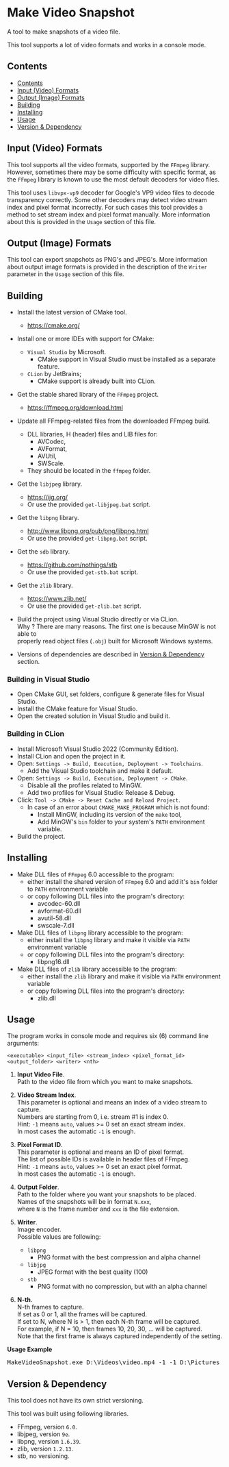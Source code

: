 # Make Video Snapshot

A tool to make snapshots of a video file.

This tool supports a lot of video formats and works in a console mode.

## <a name="section_0">Contents</a>

- [Contents](#section_0)
- [Input (Video) Formats](#section_1)
- [Output (Image) Formats](#section_2)
- [Building](#section_3)
- [Installing](#section_4)
- [Usage](#section_5)
- [Version & Dependency](#section_6)

## <a name="section_1">Input (Video) Formats</a>

This tool supports all the video formats, supported by the `FFmpeg` library.
However, sometimes there may be some difficulty with specific format, as the
`FFmpeg` library is known to use the most default decoders for video files.

This tool uses `libvpx-vp9` decoder for Google's VP9 video files to decode
transparency correctly. Some other decoders may detect video stream index and
pixel format incorrectly. For such cases this tool provides a method to set
stream index and pixel format manually. More information about this is
provided in the `Usage` section of this file.

## <a name="section_2">Output (Image) Formats</a>

This tool can export snapshots as PNG's and JPEG's. More information about
output image formats is provided in the description of the `Writer` parameter
in the `Usage` section of this file.

## <a name="section_3">Building</a>

* Install the latest version of CMake tool.
    * https://cmake.org/


* Install one or more IDEs with support for CMake:
    * `Visual Studio` by Microsoft.
        * CMake support in Visual Studio must be installed as a separate feature.
    * `CLion` by JetBrains;
        * CMake support is already built into CLion.


* Get the stable shared library of the `FFmpeg` project.
    * https://ffmpeg.org/download.html


* Update all FFmpeg-related files from the downloaded FFmpeg build.
    * DLL libraries, H (header) files and LIB files for:
        * AVCodec,
        * AVFormat,
        * AVUtil,
        * SWScale.
    * They should be located in the `ffmpeg` folder.


* Get the `libjpeg` library.
    * https://ijg.org/
    * Or use the provided `get-libjpeg.bat` script.


* Get the `libpng` library.
    * http://www.libpng.org/pub/png/libpng.html
    * Or use the provided `get-libpng.bat` script.


* Get the `sdb` library.
    * https://github.com/nothings/stb
    * Or use the provided `get-stb.bat` script.


* Get the `zlib` library.
    * https://www.zlib.net/
    * Or use the provided `get-zlib.bat` script.


* Build the project using Visual Studio directly or via CLion.  
  Why ? There are many reasons. The first one is because MinGW is not able to  
  properly read object files (`.obj`) built for Microsoft Windows systems.


* Versions of dependencies are described in [Version & Dependency](#section_6) section.

### Building in Visual Studio

* Open CMake GUI, set folders, configure & generate files for Visual Studio.
* Install the CMake feature for Visual Studio.
* Open the created solution in Visual Studio and build it.

### Building in CLion

* Install Microsoft Visual Studio 2022 (Community Edition).
* Install CLion and open the project in it.
* Open: `Settings -> Build, Execution, Deployment -> Toolchains`.
    * Add the Visual Studio toolchain and make it default.
* Open: `Settings -> Build, Execution, Deployment -> CMake`.
    * Disable all the profiles related to MinGW.
    * Add two profiles for Visual Studio: Release & Debug.
* Click: `Tool -> CMake -> Reset Cache and Reload Project`.
    * In case of an error about `CMAKE_MAKE_PROGRAM` which is not found:
        * Install MinGW, including its version of the `make` tool,
        * Add MinGW's `bin` folder to your system's `PATH` environment variable.
* Build the project.

## <a name="section_4">Installing</a>

* Make DLL files of `FFmpeg` 6.0 accessible to the program:
    * either install the shared version of `FFmpeg` 6.0 and add it's `bin` folder to `PATH` environment variable
    * or copy following DLL files into the program's directory:
        * avcodec-60.dll
        * avformat-60.dll
        * avutil-58.dll
        * swscale-7.dll
* Make DLL files of `libpng` library accessible to the program:
    * either install the `libpng` library and make it visible via `PATH` environment variable
    * or copy following DLL files into the program's directory:
        * libpng16.dll
* Make DLL files of `zlib` library accessible to the program:
    * either install the `zlib` library and make it visible via `PATH` environment variable
    * or copy following DLL files into the program's directory:
        * zlib.dll

## <a name="section_5">Usage</a>

The program works in console mode and requires six (6) command line arguments:

`<executable> <input_file> <stream_index> <pixel_format_id> <output_folder> <writer> <nth>`

1. **Input Video File**.  
   Path to the video file from which you want to make snapshots.


2. **Video Stream Index**.  
   This parameter is optional and means an index of a video stream to capture.  
   Numbers are starting from 0, i.e. stream #1 is index 0.  
   Hint: `-1` means `auto`, values >= 0 set an exact stream index.  
   In most cases the automatic `-1` is enough.


3. **Pixel Format ID**.  
   This parameter is optional and means an ID of pixel format.  
   The list of possible IDs is available in header files of FFmpeg.  
   Hint: `-1` means `auto`, values >= 0 set an exact pixel format.  
   In most cases the automatic `-1` is enough.


4. **Output Folder**.  
   Path to the folder where you want your snapshots to be placed.  
   Names of the snapshots will be in format `N.xxx`,  
   where `N` is the frame number and `xxx` is the file extension.


5. **Writer**.  
   Image encoder.  
   Possible values are following:
    * `libpng`
        * PNG format with the best compression and alpha channel
    * `libjpg`
        * JPEG format with the best quality (100)
    * `stb`
        * PNG format with no compression, but with an alpha channel


6. **N-th**.  
   N-th frames to capture.  
   If set as 0 or 1, all the frames will be captured.  
   If set to N, where N is > 1, then each N-th frame will be captured.  
   For example, if N = 10, then frames 10, 20, 30, ... will be captured.  
   Note that the first frame is always captured independently of the setting.

**Usage Example**
<pre>MakeVideoSnapshot.exe D:\Videos\video.mp4 -1 -1 D:\Pictures libpng 10</pre>

## <a name="section_6">Version & Dependency</a>

This tool does not have its own strict versioning.

This tool was built using following libraries.

* FFmpeg, version `6.0`.
* libjpeg, version `9e`.
* libpng, version `1.6.39`.
* zlib, version `1.2.13`.
* stb, no versioning.
